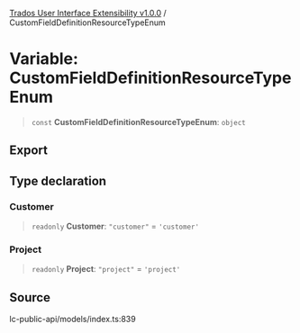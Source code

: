 [Trados User Interface Extensibility v1.0.0](../wiki/globals) / CustomFieldDefinitionResourceTypeEnum

# Variable: CustomFieldDefinitionResourceTypeEnum

> `const` **CustomFieldDefinitionResourceTypeEnum**: `object`

## Export

## Type declaration

### Customer

> `readonly` **Customer**: `"customer"` = `'customer'`

### Project

> `readonly` **Project**: `"project"` = `'project'`

## Source

lc-public-api/models/index.ts:839
